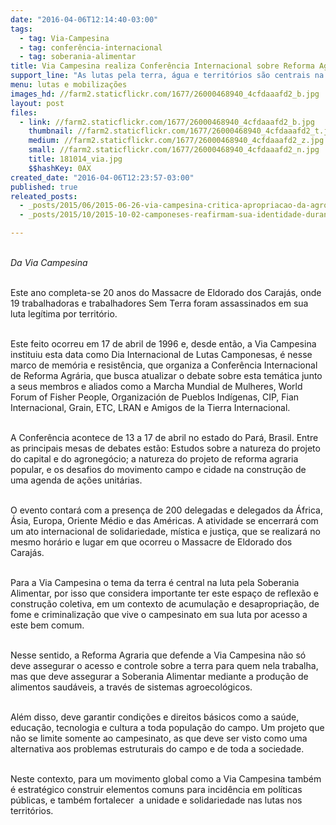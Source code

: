 ```yaml
---
date: "2016-04-06T12:14:40-03:00"
tags:
  - tag: Via-Campesina
  - tag: conferência-internacional
  - tag: soberania-alimentar
title: Via Campesina realiza Conferência Internacional sobre Reforma Agrária no Brasil
support_line: "As lutas pela terra, água e territórios são centrais na luta pela soberania alimentar."
menu: lutas e mobilizações
images_hd: //farm2.staticflickr.com/1677/26000468940_4cfdaaafd2_b.jpg
layout: post
files:
  - link: //farm2.staticflickr.com/1677/26000468940_4cfdaaafd2_b.jpg
    thumbnail: //farm2.staticflickr.com/1677/26000468940_4cfdaaafd2_t.jpg
    medium: //farm2.staticflickr.com/1677/26000468940_4cfdaaafd2_z.jpg
    small: //farm2.staticflickr.com/1677/26000468940_4cfdaaafd2_n.jpg
    title: 181014_via.jpg
    $$hashKey: 0AX
created_date: "2016-04-06T12:23:57-03:00"
published: true
releated_posts:
  - _posts/2015/06/2015-06-26-via-campesina-critica-apropriacao-da-agroecologia-pelo-capital.md
  - _posts/2015/10/2015-10-02-camponeses-reafirmam-sua-identidade-durante-congresso-no-para.md

---
```

<p><br />
<em>Da Via Campesina</em></p>

<p><br />
Este ano completa-se 20 anos do Massacre de Eldorado dos Caraj&aacute;s, onde 19 trabalhadoras e trabalhadores Sem Terra foram assassinados em sua luta leg&iacute;tima por territ&oacute;rio.&nbsp;</p>

<p><br />
Este feito ocorreu em 17 de abril de 1996&nbsp;e, desde ent&atilde;o, a Via Campesina instituiu esta data como Dia Internacional de Lutas Camponesas, &eacute; nesse marco de mem&oacute;ria e resist&ecirc;ncia, que organiza a Confer&ecirc;ncia Internacional de Reforma Agr&aacute;ria, que busca atualizar o debate sobre esta tem&aacute;tica junto a seus membros e aliados como a Marcha Mundial de Mulheres, World Forum of Fisher People, Organizaci&oacute;n de Pueblos Ind&iacute;genas, CIP, Fian Internacional, Grain, ETC, LRAN e Amigos de la Tierra Internacional.</p>

<p><br />
A Confer&ecirc;ncia acontece de 13 a 17 de abril no estado do Par&aacute;, Brasil. Entre as principais mesas de debates est&atilde;o: Estudos sobre a natureza do projeto do capital e do agroneg&oacute;cio; a natureza do projeto de reforma agraria popular, e os desafios do movimento campo e cidade na constru&ccedil;&atilde;o de uma agenda de a&ccedil;&otilde;es unit&aacute;rias.&nbsp;</p>

<p><br />
O evento contar&aacute; com a presen&ccedil;a de 200 delegadas e delegados da &Aacute;frica, &Aacute;sia, Europa, Oriente M&eacute;dio e das Am&eacute;ricas. A atividade se encerrar&aacute; com um ato internacional de solidariedade, m&iacute;stica e justi&ccedil;a, que se realizar&aacute; no mesmo hor&aacute;rio e lugar em que ocorreu o Massacre de Eldorado dos Caraj&aacute;s.</p>

<p><br />
Para a Via Campesina o tema da terra &eacute; central na luta pela Soberania Alimentar, por isso que considera importante ter este espa&ccedil;o de reflex&atilde;o e constru&ccedil;&atilde;o coletiva, em um contexto de acumula&ccedil;&atilde;o e desapropria&ccedil;&atilde;o, de fome e criminaliza&ccedil;&atilde;o que vive o campesinato em sua luta por acesso a este bem comum.</p>

<p><br />
Nesse sentido, a Reforma Agraria que defende a Via Campesina n&atilde;o s&oacute; deve assegurar o acesso e controle sobre a terra para quem nela trabalha, mas que deve assegurar a Soberania Alimentar mediante a produ&ccedil;&atilde;o de alimentos saud&aacute;veis, a trav&eacute;s de sistemas agroecol&oacute;gicos.</p>

<p><br />
Al&eacute;m disso, deve garantir condi&ccedil;&otilde;es e direitos b&aacute;sicos como a sa&uacute;de, educa&ccedil;&atilde;o, tecnologia e cultura a toda popula&ccedil;&atilde;o do campo. Um projeto que n&atilde;o se limite somente ao campesinato, as que deve ser visto como uma alternativa aos problemas estruturais do campo e de toda a sociedade.&nbsp;</p>

<p><br />
Neste contexto, para um movimento global como a Via Campesina tamb&eacute;m &eacute; estrat&eacute;gico construir elementos comuns para incid&ecirc;ncia em pol&iacute;ticas p&uacute;blicas, e tamb&eacute;m fortalecer &nbsp;a unidade e solidariedade nas lutas nos territ&oacute;rios.</p>

